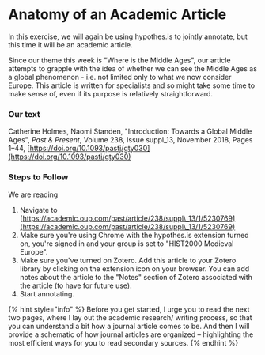 # Anatomy of an Academic Article

In this exercise, we will again be using hypothes.is to jointly annotate, but this time it will be an academic article.

Since our theme this week is "Where is the Middle Ages", our article attempts to grapple with the idea of whether we can see the Middle Ages as a global phenomenon - i.e. not limited only to what we now consider Europe. This article is written for specialists and so might take some time to make sense of, even if its purpose is relatively straightforward.

### Our text

Catherine Holmes,  Naomi Standen, "Introduction: Towards a Global Middle Ages", _Past & Present_, Volume 238, Issue suppl\_13, November 2018, Pages 1–44, [https://doi.org/10.1093/pastj/gty030](https://doi.org/10.1093/pastj/gty030)

### Steps to Follow

We are reading&#x20;

1. Navigate to [https://academic.oup.com/past/article/238/suppl\_13/1/5230769](https://academic.oup.com/past/article/238/suppl\_13/1/5230769)
2. Make sure you're using Chrome with the hypothes.is extension turned on, you're signed in and your group is set to "HIST2000 Medieval Europe".&#x20;
3. Make sure you've turned on Zotero. Add this article to your Zotero library by clicking on the extension icon on your browser. You can add notes about the article to the "Notes" section of Zotero associated with the article (to have for future use).
4. Start annotating.

{% hint style="info" %}
Before you get started, I urge you to read the next two pages, where I lay out the academic research/ writing process, so that you can understand a bit how a journal article comes to be. And then I will provide a schematic of how journal articles are organized – highlighting the most efficient ways for you to read secondary sources.&#x20;
{% endhint %}

